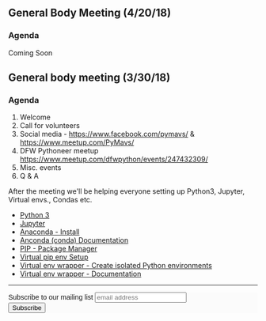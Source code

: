 ## General Body Meeting (4/20/18)

### Agenda
Coming Soon


## General body meeting (3/30/18)

### Agenda

1. Welcome
2. Call for volunteers
3. Social media - https://www.facebook.com/pymavs/ & https://www.meetup.com/PyMavs/
3. DFW Pythoneer meetup https://www.meetup.com/dfwpython/events/247432309/
4. Misc. events
5. Q & A

After the meeting we'll be helping everyone setting up Python3, Jupyter, Virtual envs., Condas etc.

- [Python 3](https://www.python.org/download/releases/3.0/)
- [Jupyter](http://jupyter.org/)
- [Anaconda - Install](https://www.anaconda.com/download/#macos)
- [Anconda (conda) Documentation](https://conda.io/docs/)
- [PIP - Package Manager](https://pip.pypa.io/en/stable/)
- [Virtual pip env Setup](https://docs.pipenv.org/)
- [Virtual env wrapper - Create isolated Python environments](https://pypi.python.org/pypi/virtualenv)
- [Virtual env wrapper - Documentation](https://virtualenvwrapper.readthedocs.io/en/latest/index.html)



---

<link href="//cdn-images.mailchimp.com/embedcode/horizontal-slim-10_7.css" rel="stylesheet" type="text/css">
<style type="text/css">
	#mc_embed_signup{background:#fff; clear:left; font:14px Helvetica,Arial,sans-serif; width:100%;}
	/* Add your own MailChimp form style overrides in your site stylesheet or in this style block.
	   We recommend moving this block and the preceding CSS link to the HEAD of your HTML file. */
</style>
<div id="mc_embed_signup">
<form action="https://github.us18.list-manage.com/subscribe/post?u=ca60262c67543f2faeb7f0fc8&amp;id=cb9f43de90" method="post" id="mc-embedded-subscribe-form" name="mc-embedded-subscribe-form" class="validate" target="_blank" novalidate style="background-color: #FBFBFB;">
    <div id="mc_embed_signup_scroll">
	<label for="mce-EMAIL">Subscribe to our mailing list</label>
	<input type="email" value="" name="EMAIL" class="email" id="mce-EMAIL" placeholder="email address" required>
    <!-- real people should not fill this in and expect good things - do not remove this or risk form bot signups-->
    <div style="position: absolute; left: -5000px;" aria-hidden="true"><input type="text" name="b_ca60262c67543f2faeb7f0fc8_cb9f43de90" tabindex="-1" value=""></div>
    <div class="clear"><input type="submit" value="Subscribe" name="subscribe" id="mc-embedded-subscribe" class="button"></div>
    </div>
</form>
</div>

